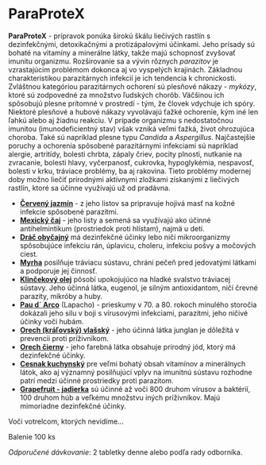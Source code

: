 ParaProteX
==========

**ParaProteX** - prípravok ponúka širokú škálu liečivých rastlín s
dezinfekčnými, detoxikačnými a protizápalovými účinkami. Jeho prísady sú bohaté
na vitamíny a minerálne látky, takže majú schopnosť zvyšovať imunitu organizmu.
Rozširovanie sa a vývin rôznych *parazitov* je vzrastajúcim problémom dokonca aj
vo vyspelých krajinách. Základnou charakteristikou parazitárnych infekcií je ich
tendencia k chronickosti. Zvláštnou kategóriou parazitárnych ochorení sú
plesňové nákazy - *mykózy*, ktoré sú zodpovedné za množstvo ľudských chorôb.
Väčšinou ich spôsobujú plesne prítomné v prostredí - tým, že človek vdychuje ich
spóry. Niektoré plesňové a hubové nákazy vyvolávajú ťažké ochorenie, kým iné len
ľahkú alebo aj žiadnu reakciu. V prípade organizmu s nedostatočnou imunitou
(imunodeficientný stav) však vzniká veľmi ťažká, život ohrozujúca choroba. Také
sú napríklad plesne typu *Candida* a *Aspergillus*. Najčastejšie poruchy a
ochorenia spôsobené parazitárnymi infekciami sú napríklad alergie, artritídy,
bolesti chrbta, zápaly čriev, pocity plnosti, nutkanie na zvracanie, bolesti
hlavy, vyčerpanosť, cukrovka, hypoglykémia, nespavosť, bolesti v krku, tráviace
problémy, ba aj rakovina. Tieto problémy modernej doby možno liečiť prírodnými
aktívnymi zložkami získanými z liečivých rastlín, ktoré sa účinne využívajú už
od pradávna.

* **[Červený jazmín](/sip/bylinky/jazmin-cerveny)** - z jeho listov sa pripravuje hojivá masť na kožné infekcie spôsobené parazitmi.
* **[Mexický čaj](/sip/bylinky/mrlik-vonavy-mexicky-caj)** - jeho listy a semená sa využívajú ako účinné antihelmintikum (prostriedok proti hlístam), najmä u detí.
* **[Dráč obyčajný](/sip/bylinky/drac-obycajny)** má dezinfekčné účinky lebo ničí mikroorganizmy spôsobujúce infekciu rán, úplavicu, choleru, infekciu pošvy a močových ciest.
* **[Myrha](/sip/bylinky/balzamovnik-myrhovy)** posilňuje tráviacu sústavu, chráni pečeň pred jedovatými látkami a podporuje jej činnosť.
* **[Klinčekový olej](/sip/bylinky/klincekovec-vonavy)** pôsobí upokojujúco na hladké svalstvo tráviacej sústavy. Jeho účinná látka, eugenol, je silným antioxidantom, ničí črevné parazity, mikróby a huby.
* **[Pau d´ Arco](/sip/bylinky/lapacho-matto-grosso)** (Lapacho) - prieskumy v 70. a 80. rokoch minulého storočia dokázali jeho silu v boji s vírusovými infekciami, parazitmi, jeho ničivé účinky voči hubám.
* **[Orech (kráľovský) vlašský](/sip/bylinky/orech-vlassky)** - jeho účinná látka junglan je dôležitá v prevencii proti príživníkom.
* **[Orech čierny](/sip/bylinky/orech-cierny)** - jeho farebná látka obsahuje prírodný jód, ktorý má dezinfekčné účinky.
* **[Cesnak kuchynský](/sip/bylinky/cesnak-kuchynsky)** pre veľmi bohatý obsah vitamínov a minerálnych látok, ako aj významný posilňujúci vplyv na imunitnú sústavu rozhodne patrí medzi účinné prostriedky proti parazitom.
* **[Grapefruit - jadierka](/sip/bylinky/citronik-rajsky)** sú účinné až voči 800 druhom vírusov a baktérií, 100 druhom húb a veľkému množstvu iných príživníkov. Majú mimoriadne dezinfekčné účinky.

Voči votrelcom, ktorých nevidíme...

Balenie 100 ks

*Odporučené dávkovanie*: 2 tabletky denne alebo podľa rady odborníka.
